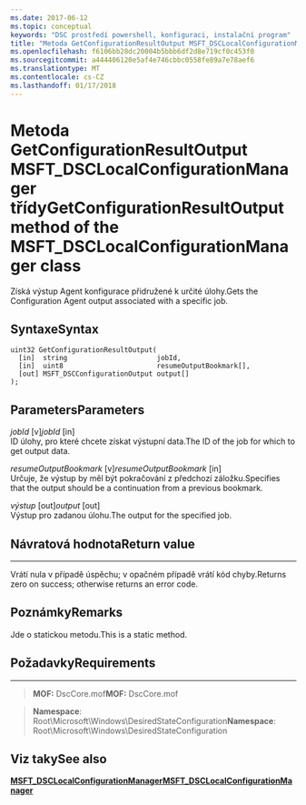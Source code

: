 ```yaml
---
ms.date: 2017-06-12
ms.topic: conceptual
keywords: "DSC prostředí powershell, konfiguraci, instalační program"
title: "Metoda GetConfigurationResultOutput MSFT_DSCLocalConfigurationManager třídy"
ms.openlocfilehash: f6106bb28dc20004b5bbb6df2d8e719cf0c453f0
ms.sourcegitcommit: a444406120e5af4e746cbbc0558fe89a7e78aef6
ms.translationtype: MT
ms.contentlocale: cs-CZ
ms.lasthandoff: 01/17/2018
---
```

# <a name="getconfigurationresultoutput-method-of-the-msftdsclocalconfigurationmanager-class"></a><span data-ttu-id="d3700-103">Metoda GetConfigurationResultOutput MSFT_DSCLocalConfigurationManager třídy</span><span class="sxs-lookup"><span data-stu-id="d3700-103">GetConfigurationResultOutput method of the MSFT_DSCLocalConfigurationManager class</span></span>

<span data-ttu-id="d3700-104">Získá výstup Agent konfigurace přidružené k určité úlohy.</span><span class="sxs-lookup"><span data-stu-id="d3700-104">Gets the Configuration Agent output associated with a specific job.</span></span>

<a name="syntax"></a><span data-ttu-id="d3700-105">Syntaxe</span><span class="sxs-lookup"><span data-stu-id="d3700-105">Syntax</span></span>
------

```mof
uint32 GetConfigurationResultOutput(
  [in]  string                      jobId,
  [in]  uint8                       resumeOutputBookmark[],
  [out] MSFT_DSCConfigurationOutput output[]
);
```

<a name="parameters"></a><span data-ttu-id="d3700-106">Parameters</span><span class="sxs-lookup"><span data-stu-id="d3700-106">Parameters</span></span>
----------

<span data-ttu-id="d3700-107">*jobId* \[v\]</span><span class="sxs-lookup"><span data-stu-id="d3700-107">*jobId* \[in\]</span></span>  
<span data-ttu-id="d3700-108">ID úlohy, pro které chcete získat výstupní data.</span><span class="sxs-lookup"><span data-stu-id="d3700-108">The ID of the job for which to get output data.</span></span>

<span data-ttu-id="d3700-109">*resumeOutputBookmark* \[v\]</span><span class="sxs-lookup"><span data-stu-id="d3700-109">*resumeOutputBookmark* \[in\]</span></span>  
<span data-ttu-id="d3700-110">Určuje, že výstup by měl být pokračování z předchozí záložku.</span><span class="sxs-lookup"><span data-stu-id="d3700-110">Specifies that the output should be a continuation from a previous bookmark.</span></span>

<span data-ttu-id="d3700-111">*výstup* \[out\]</span><span class="sxs-lookup"><span data-stu-id="d3700-111">*output* \[out\]</span></span>  
<span data-ttu-id="d3700-112">Výstup pro zadanou úlohu.</span><span class="sxs-lookup"><span data-stu-id="d3700-112">The output for the specified job.</span></span>

## <a name="return-value"></a><span data-ttu-id="d3700-113">Návratová hodnota</span><span class="sxs-lookup"><span data-stu-id="d3700-113">Return value</span></span>
------------

<span data-ttu-id="d3700-114">Vrátí nula v případě úspěchu; v opačném případě vrátí kód chyby.</span><span class="sxs-lookup"><span data-stu-id="d3700-114">Returns zero on success; otherwise returns an error code.</span></span>

## <a name="remarks"></a><span data-ttu-id="d3700-115">Poznámky</span><span class="sxs-lookup"><span data-stu-id="d3700-115">Remarks</span></span>

<span data-ttu-id="d3700-116">Jde o statickou metodu.</span><span class="sxs-lookup"><span data-stu-id="d3700-116">This is a static method.</span></span>

## <a name="requirements"></a><span data-ttu-id="d3700-117">Požadavky</span><span class="sxs-lookup"><span data-stu-id="d3700-117">Requirements</span></span>
------------
><span data-ttu-id="d3700-118">**MOF:** DscCore.mof</span><span class="sxs-lookup"><span data-stu-id="d3700-118">**MOF:** DscCore.mof</span></span>

><span data-ttu-id="d3700-119">**Namespace**: Root\Microsoft\Windows\DesiredStateConfiguration</span><span class="sxs-lookup"><span data-stu-id="d3700-119">**Namespace**: Root\Microsoft\Windows\DesiredStateConfiguration</span></span>


## <a name="see-also"></a><span data-ttu-id="d3700-120">Viz taky</span><span class="sxs-lookup"><span data-stu-id="d3700-120">See also</span></span>


[<span data-ttu-id="d3700-121">**MSFT_DSCLocalConfigurationManager**</span><span class="sxs-lookup"><span data-stu-id="d3700-121">**MSFT_DSCLocalConfigurationManager**</span></span>](msft-dsclocalconfigurationmanager.md)

 

 



